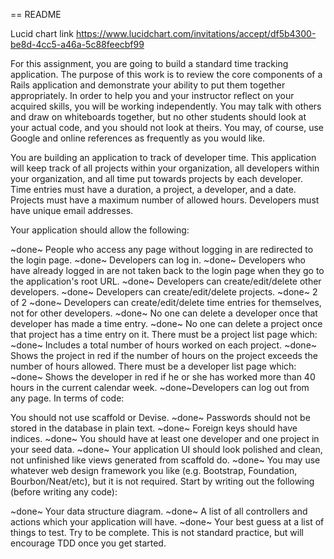 == README



Lucid chart link https://www.lucidchart.com/invitations/accept/df5b4300-be8d-4cc5-a46a-5c88feecbf99

For this assignment, you are going to build a standard time tracking application. The purpose of this work is to review the core components of a Rails application and demonstrate your ability to put them together appropriately. In order to help you and your instructor reflect on your acquired skills, you will be working independently. You may talk with others and draw on whiteboards together, but no other students should look at your actual code, and you should not look at theirs. You may, of course, use Google and online references as frequently as you would like.

You are building an application to track of developer time. This application will keep track of all projects within your organization, all developers within your organization, and all time put towards projects by each developer. Time entries must have a duration, a project, a developer, and a date. Projects must have a maximum number of allowed hours. Developers must have unique email addresses.

Your application should allow the following:

~done~ People who access any page without logging in are redirected to the login page.
~done~ Developers can log in.
~done~  Developers who have already logged in are not taken back to the login page when they go to the application's root URL.
~done~ Developers can create/edit/delete other developers.
~done~ Developers can create/edit/delete projects.
~done~ 2 of 2 ~done~ Developers can create/edit/delete time entries for themselves, not for other developers.
~done~ No one can delete a developer once that developer has made a time entry.
~done~ No one can delete a project once that project has a time entry on it.
There must be a project list page which:
~done~ Includes a total number of hours worked on each project.
~done~ Shows the project in red if the number of hours on the project exceeds the number of hours allowed.
There must be a developer list page which:
~done~ Shows the developer in red if he or she has worked more than 40 hours in the current calendar week.
~done~Developers can log out from any page.
In terms of code:

You should not use scaffold or Devise.
~done~ Passwords should not be stored in the database in plain text.
~done~ Foreign keys should have indices.
~done~ You should have at least one developer and one project in your seed data.
~done~ Your application UI should look polished and clean, not unfinished like views generated from scaffold do.
~done~ You may use whatever web design framework you like (e.g. Bootstrap, Foundation, Bourbon/Neat/etc), but it is not required.
Start by writing out the following (before writing any code):

~done~ Your data structure diagram.
~done~ A list of all controllers and actions which your application will have.
~done~ Your best guess at a list of things to test. Try to be complete. This is not standard practice, but will encourage TDD once you get started.
